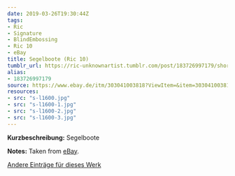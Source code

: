 ```yaml
---
date: 2019-03-26T19:30:44Z
tags:
- Ric
- Signature
- BlindEmbossing
- Ric 10
- eBay
title: Segelboote (Ric 10)
tumblr_url: https://ric-unknownartist.tumblr.com/post/183726997179/short-description-sailing-boats-notes-taken-from
alias:
- 183726997179
source: https://www.ebay.de/itm/303041003818?ViewItem=&item=303041003818
resources:
- src: "s-l1600.jpg"
- src: "s-l1600-1.jpg"
- src: "s-l1600-2.jpg"
- src: "s-l1600-3.jpg"
---
```


**Kurzbeschreibung:** Segelboote

**Notes:** Taken from [eBay](https://www.ebay.de/itm/303041003818?ViewItem=&item=303041003818).

[Andere Einträge für dieses Werk](/de/tags/ric-10)

